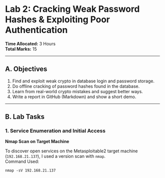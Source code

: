 # Lab 2: Cracking Weak Password Hashes & Exploiting Poor Authentication

**Time Allocated:** 3 Hours  
**Total Marks:** 15  

---

## A. Objectives

1. Find and exploit weak crypto in database login and password storage.
2. Do offline cracking of password hashes found in the database.
3. Learn from real-world crypto mistakes and suggest better ways.
4. Write a report in GitHub (Markdown) and show a short demo.

---

## B. Lab Tasks

### 1. Service Enumeration and Initial Access

**Nmap Scan on Target Machine**

To discover open services on the Metasploitable2 target machine (`192.168.21.137`), I used a version scan with `nmap`.  
Command Used:
```
nmap -sV 192.168.21.137
```
